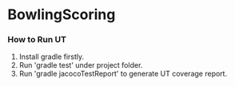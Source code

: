 # BowlingScoring
### How to Run UT
1. Install gradle firstly.
2. Run 'gradle test' under project folder.
3. Run 'gradle jacocoTestReport' to generate UT coverage report. 


